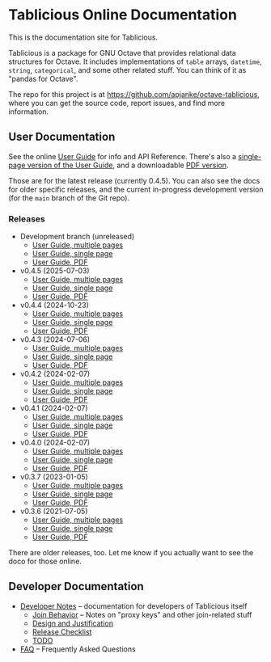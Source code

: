 # Tablicious Online Documentation

This is the documentation site for Tablicious.

Tablicious is a package for GNU Octave that provides relational data structures for Octave. It includes implementations of `table` arrays, `datetime`, `string`, `categorical`, and some other related stuff. You can think of it as "pandas for Octave".

The repo for this project is at <https://github.com/apjanke/octave-tablicious>, where you can get the source code, report issues, and find more information.

## User Documentation

See the online [User Guide](release/v0.4.5/user-guide/html/index.html) for info and API Reference. There's also a [single-page version of the User Guide](release/v0.4.5/user-guide/tablicious.html), and a downloadable [PDF version](release/v0.4.5/user-guide/tablicious.pdf).

Those are for the latest release (currently 0.4.5). You can also see the docs for older specific releases, and the current in-progress development version (for the `main` branch of the Git repo).

### Releases

* Development branch (unreleased)
  * [User Guide, multiple pages](devel/user-guide/html/index.html)
  * [User Guide, single page](devel/user-guide/tablicious.html)
  * [User Guide, PDF](devel/user-guide/tablicious.pdf)
* v0.4.5 (2025-07-03)
  * [User Guide, multiple pages](release/v0.4.5/user-guide/html/index.html)
  * [User Guide, single page](release/v0.4.5/user-guide/tablicious.html)
  * [User Guide, PDF](release/v0.4.5/user-guide/tablicious.pdf)
* v0.4.4 (2024-10-23)
  * [User Guide, multiple pages](release/v0.4.4/user-guide/html/index.html)
  * [User Guide, single page](release/v0.4.4/user-guide/tablicious.html)
  * [User Guide, PDF](release/v0.4.4/user-guide/tablicious.pdf)
* v0.4.3 (2024-07-06)
  * [User Guide, multiple pages](release/v0.4.3/user-guide/html/index.html)
  * [User Guide, single page](release/v0.4.3/user-guide/tablicious.html)
  * [User Guide, PDF](release/v0.4.3/user-guide/tablicious.pdf)
* v0.4.2 (2024-02-07)
  * [User Guide, multiple pages](release/v0.4.2/user-guide/html/index.html)
  * [User Guide, single page](release/v0.4.2/user-guide/tablicious.html)
  * [User Guide, PDF](release/v0.4.2/user-guide/tablicious.pdf)
* v0.4.1 (2024-02-07)
  * [User Guide, multiple pages](release/v0.4.1/user-guide/html/index.html)
  * [User Guide, single page](release/v0.4.1/user-guide/tablicious.html)
  * [User Guide, PDF](release/v0.4.1/user-guide/tablicious.pdf)
* v0.4.0 (2024-02-07)
  * [User Guide, multiple pages](release/v0.4.0/user-guide/html/index.html)
  * [User Guide, single page](release/v0.4.0/user-guide/tablicious.html)
  * [User Guide, PDF](release/v0.4.0/user-guide/tablicious.pdf)
* v0.3.7 (2023-01-05)
  * [User Guide, multiple pages](release/v0.3.7/user-guide/html/index.html)
  * [User Guide, single page](release/v0.3.7/user-guide/tablicious.html)
  * [User Guide, PDF](release/v0.3.7/user-guide/tablicious.pdf)
* v0.3.6 (2021-07-05)
  * [User Guide, multiple pages](release/v0.3.6/user-guide/html/index.html)
  * [User Guide, single page](release/v0.3.6/user-guide/tablicious.html)
  * [User Guide, PDF](release/v0.3.6/user-guide/tablicious.pdf)

There are older releases, too. Let me know if you actually want to see the doco for those online.

## Developer Documentation

* [Developer Notes](Developer-Notes.html) – documentation for developers of Tablicious itself
  * [Join Behavior](Join-Behavior.html) – Notes on "proxy keys" and other join-related stuff
  * [Design and Justification](Design-and-Justification.html)
  * [Release Checklist](Release-Checklist.html)
  * [TODO](TODO.html)
* [FAQ](FAQ.html) – Frequently Asked Questions
